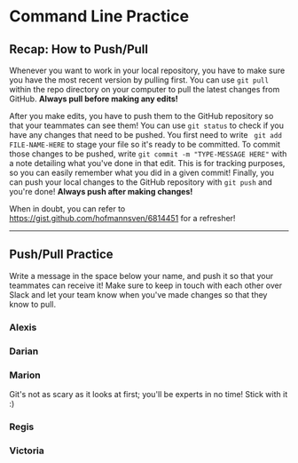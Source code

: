 # Command Line Practice
## Recap: How to Push/Pull
Whenever you want to work in your local repository, you have to make sure you have the most recent version by pulling first. You can use `git pull` within the repo directory on your computer to pull the latest changes from GitHub. __Always pull before making any edits!__

After you make edits, you have to push them to the GitHub repository so that your teammates can see them! You can use `git status` to check if you have any changes that need to be pushed. You first need to write ` git add FILE-NAME-HERE` to stage your file so it's ready to be committed. To commit those changes to be pushed, write `git commit -m "TYPE-MESSAGE HERE"` with a note detailing what you've done in that edit. This is for tracking purposes, so you can easily remember what you did in a given commit! Finally, you can push your local changes to the GitHub repository with `git push` and you're done! __Always push after making changes!__

When in doubt, you can refer to <https://gist.github.com/hofmannsven/6814451> for a refresher!

---

## Push/Pull Practice
Write a message in the space below your name, and push it so that your teammates can receive it! Make sure to keep in touch with each other over Slack and let your team know when you've made changes so that they know to pull.

### Alexis

### Darian

### Marion
Git's not as scary as it looks at first; you'll be experts in no time! Stick with it :)

### Regis

### Victoria


